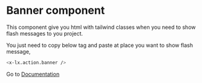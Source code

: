 # Banner component
This component give you html with tailwind classes when you need to show flash messages to you project.


You just need to copy below tag and paste at place you want to show flash message,

```bash
<x-lx.action.banner />
```

Go to [Documentation](../README.md)